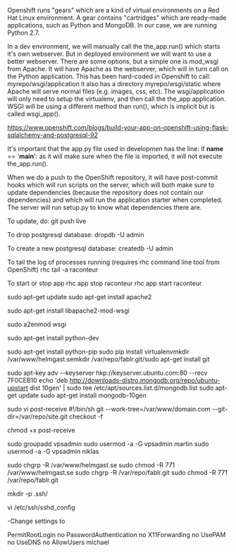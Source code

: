Openshift runs "gears" which are a kind of virtual environments on a Red Hat Linux environment. A gear contains "cartridges" which are ready-made applications, such as Python and MongoDB. In our case, we are running Python 2.7.

In a dev environment, we will manually call the the_app.run() which starts it's own webserver. But in deployed environment we will want to use a better webserver. There are some options, but a simple one is mod_wsgi from Apache. It will have Apache as the webserver, which will in turn call on the Python application. This has been hard-coded in Openshift to call:
myrepo/wsgi/application
it also has a directory
myrepo/wsgi/static
where Apache will serve normal files (e.g. images, css, etc).
The wsgi/application will only need to setup the virtualenv, and then call the the_app application. WSGI will be using a different method than run(), which is implicit but is called wsgi_app().

https://www.openshift.com/blogs/build-your-app-on-openshift-using-flask-sqlalchemy-and-postgresql-92

It's important that the app.py file used in developmen has the line:
if __name__ == '__main__':
as it will make sure when the file is imported, it will not execute the_app.run().

When we do a push to the OpenShift repository, it will have post-commit hooks which will run scripts on the server, which will both make sure to update dependencies (because the repository does not contain our dependencies) and which will run the application starter when completed. The server will run setup.py to know what dependencies there are.


To update, do:
    git push live

To drop postgresql database:
    dropdb -U admin <database>

To create a new postgresql database:
    createdb -U admin <database>

To tail the log of processes running (requires rhc command line tool from OpenShift)
    rhc tail -a raconteur

To start or stop app
rhc app stop raconteur
rhc app start raconteur



sudo apt-get update
sudo apt-get install apache2

sudo apt-get install libapache2-mod-wsgi

sudo a2enmod wsgi

sudo apt-get install python-dev

sudo apt-get install python-pip
sudo pip install virtualenvmkdir /var/www/helmgast.semkdir /var/repo/fablr.git/sudo apt-get install git

sudo apt-key adv --keyserver hkp://keyserver.ubuntu.com:80 --recv 7F0CEB10
echo 'deb http://downloads-distro.mongodb.org/repo/ubuntu-upstart dist 10gen' | sudo tee /etc/apt/sources.list.d/mongodb.list
sudo apt-get update
sudo apt-get install mongodb-10gen

sudo vi post-receive
#!/bin/sh
git --work-tree=/var/www/domain.com --git-dir=/var/repo/site.git checkout -f

chmod +x post-receive

sudo groupadd vpsadmin
sudo usermod -a -G vpsadmin martin
sudo usermod -a -G vpsadmin niklas

sudo chgrp -R /var/www/helmgast.se
sudo chmod -R 771 /var/www/helmgast.se
sudo chgrp -R /var/repo/fablr.git
sudo chmod -R 771 /var/repo/fablr.git

mkdir -p .ssh/

vi /etc/ssh/sshd_config

-Change settings to

PermitRootLogin no
PasswordAuthentication no
X11Forwarding no
UsePAM no
UseDNS no
AllowUsers michael
